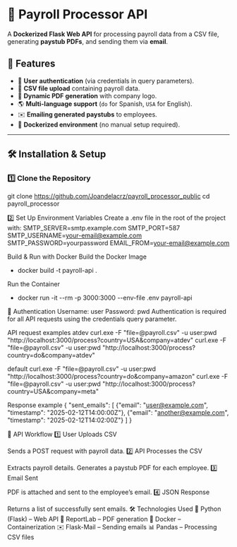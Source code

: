# 📑 Payroll Processor API  
A **Dockerized Flask Web API** for processing payroll data from a CSV file, generating **paystub PDFs**, and sending them via **email**.

## 🚀 Features
- 🔐 **User authentication** (via credentials in query parameters).
- 📂 **CSV file upload** containing payroll data.
- 📄 **Dynamic PDF generation** with company logo.
- 🌎 **Multi-language support** (`do` for Spanish, `USA` for English).
- ✉️ **Emailing generated paystubs** to employees.
- 🐳 **Dockerized environment** (no manual setup required).

---

## 🛠️ Installation & Setup

### **1️⃣ Clone the Repository**
git clone https://github.com/Joandelacrz/payroll_processor_public 
cd payroll_processor

2️⃣ Set Up Environment Variables
Create a .env file in the root of the project with:
SMTP_SERVER=smtp.example.com
SMTP_PORT=587
SMTP_USERNAME=your-email@example.com
SMTP_PASSWORD=yourpassword
EMAIL_FROM=your-email@example.com

Build & Run with Docker
Build the Docker Image
- docker build -t payroll-api .

Run the Container
- docker run -it --rm -p 3000:3000 --env-file .env payroll-api

🔐 Authentication
Username: user
Password: pwd
Authentication is required for all API requests using the credentials query parameter.

API request examples
atdev
curl.exe -F "file=@payroll.csv" -u user:pwd "http://localhost:3000/process?country=USA&company=atdev"
curl.exe -F "file=@payroll.csv" -u user:pwd "http://localhost:3000/process?country=do&company=atdev"

default
curl.exe -F "file=@payroll.csv" -u user:pwd "http://localhost:3000/process?country=do&company=amazon"
curl.exe -F "file=@payroll.csv" -u user:pwd "http://localhost:3000/process?country=USA&company=meta"

Response example
{
  "sent_emails": [
    {"email": "user@example.com", "timestamp": "2025-02-12T14:00:00Z"},
    {"email": "another@example.com", "timestamp": "2025-02-12T14:02:00Z"}
  ]
}

📖 API Workflow
1️⃣ User Uploads CSV

Sends a POST request with payroll data.
2️⃣ API Processes the CSV

Extracts payroll details.
Generates a paystub PDF for each employee.
3️⃣ Email Sent

PDF is attached and sent to the employee’s email.
4️⃣ JSON Response

Returns a list of successfully sent emails.
🛠️ Technologies Used
🐍 Python (Flask) – Web API
📜 ReportLab – PDF generation
🐳 Docker – Containerization
✉️ Flask-Mail – Sending emails
📊 Pandas – Processing CSV files
